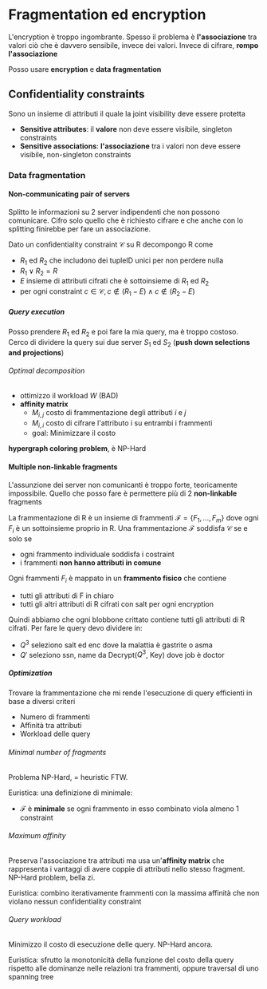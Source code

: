 # Fragmentation ed encryption

L'encryption è troppo ingombrante. Spesso il problema è **l'associazione** tra valori ciò che è davvero sensibile, invece dei valori. Invece di cifrare, **rompo l'associazione**

Posso usare **encryption** e **data fragmentation**

## Confidentiality constraints

Sono un insieme di attributi il quale la joint visibility deve essere protetta

- **Sensitive attributes**: il **valore** non deve essere visibile, singleton constraints
- **Sensitive associations**: **l'associazione** tra i valori non deve essere visibile, non-singleton constraints

### Data fragmentation

#### Non-communicating pair of servers

Splitto le informazioni su 2 server indipendenti che non possono comunicare. Cifro solo quello che è richiesto cifrare e che anche con lo splitting finirebbe per fare un associazione.

Dato un confidentiality constraint $\mathscr{C}$ su R decompongo R come
- $R_1$ ed $R_2$ che includono dei tupleID unici per non perdere nulla
- $R_1 \lor R_2 = R$
- $E$ insieme di attributi cifrati che è sottoinsieme di $R_1$ ed $R_2$
- per ogni constraint $c \in \mathscr{C}, c \notin (R_1 - E) \land c \notin (R_2 - E)$

##### Query execution

Posso prendere $R_1$ ed $R_2$ e poi fare la mia query, ma è troppo costoso. Cerco di dividere la query sui due server $S_1$ ed $S_2$ (**push down selections and projections**)

###### Optimal decomposition

- ottimizzo il workload $W$ (BAD)
- **affinity matrix**
	- $M_{i,j}$ costo di frammentazione degli attributi $i$ e $j$
	- $M_{i,i}$ costo di cifrare l'attributo i su entrambi i frammenti
	- goal: Minimizzare il costo

**hypergraph coloring problem**, è NP-Hard

#### Multiple non-linkable fragments

L'assunzione dei server non comunicanti è troppo forte, teoricamente impossibile. Quello che posso fare è permettere più di 2 **non-linkable** fragments

La frammentazione di R è un insieme di frammenti $\mathscr{F} = \{F_1, ..., F_m\}$ dove ogni $F_i$ è un sottoinsieme proprio in R. Una frammentazione $\mathscr{F}$ soddisfa $\mathscr{C}$ se e solo se
- ogni frammento individuale soddisfa i costraint
- i frammenti **non hanno attributi in comune**

Ogni frammenti $F_i$ è mappato in un **frammento fisico** che contiene
- tutti gli attributi di F in chiaro
- tutti gli altri attributi  di R cifrati con salt per ogni encryption

Quindi abbiamo che ogni blobbone crittato contiene tutti gli attributi di R cifrati. Per fare le query devo dividere in:
- $Q^3$ seleziono salt ed enc dove la malattia è gastrite o asma
- $Q'$ seleziono ssn, name da Decrypt($Q^3$, Key) dove job è doctor

##### Optimization

Trovare la frammentazione che mi rende l'esecuzione di query efficienti in base a diversi criteri
- Numero di frammenti
- Affinità tra attributi
- Workload delle query

###### Minimal number of fragments

Problema NP-Hard, = heuristic FTW.

Euristica: una definizione di minimale:
- $\mathscr{F}$ è **minimale** se ogni frammento in esso combinato viola almeno 1 constraint

###### Maximum affinity

Preserva l'associazione tra attributi ma usa un'**affinity matrix** che rappresenta i vantaggi di avere coppie di attributi nello stesso fragment. NP-Hard problem, bella zi.

Euristica: combino iterativamente frammenti con la massima affinità che non violano nessun confidentiality constraint

###### Query workload

Minimizzo il costo di esecuzione delle query. NP-Hard ancora.

Euristica: sfrutto la monotonicità della funzione del costo della query rispetto alle dominanze nelle relazioni tra frammenti, oppure traversal di uno spanning tree